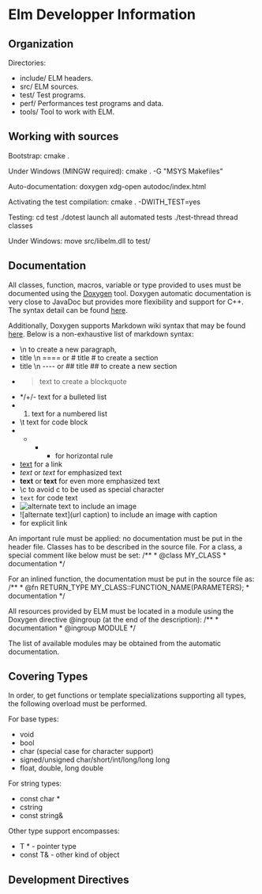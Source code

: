 # Elm Developper Information

## Organization

Directories:
  * include/		ELM headers.
  * src/			ELM sources.
  * test/			Test programs.
  * perf/			Performances test programs and data.
  * tools/			Tool to work with ELM.

## Working with sources

Bootstrap:
	cmake .

Under Windows (MINGW required):
	cmake . -G "MSYS Makefiles"

Auto-documentation:
	doxygen
	xdg-open autodoc/index.html

Activating the test compilation:
	cmake . -DWITH_TEST=yes

Testing:
	cd test
	./dotest		launch all automated tests
	./test-thread	thread classes

Under Windows:
	move src/libelm.dll to test/


## Documentation

All classes, function, macros, variable or type provided
to uses must be documented using the [Doxygen](http://www.stack.nl/~dimitri/doxygen/|Doxygen)
tool. Doxygen automatic documentation is very close to JavaDoc but provides 
more flexibility and support for C++. The syntax detail can be found
[here](http://www.stack.nl/~dimitri/doxygen/manual/commands.html).

Additionally, Doxygen supports Markdown wiki syntax that may be found
[here](http://daringfireball.net/projects/markdown/syntax). Below is a non-exhaustive
list of markdown syntax:
  * \n to create a new paragraph,
  * title \n ==== or # title # to create a section
  * title \n ---- or ## title ## to create a new section
  * > text to create a blockquote
  * */+/- text for a bulleted list
  * 1. text for a numbered list
  * \t text for code block
  * - - - for horizontal rule
  * [text](url) for a link
  * *text* or _text_ for emphasized text
  * **text** or __text__ for even more emphasized text
  * \c to avoid c to be used as special character
  * `text` for code text
  * ![alternate text](url) to include an image
  * ![alternate text](url caption) to include an image with caption
  * <url> for explicit link

An important rule must be applied: no documentation must be put in the header
file. Classes has to be described in the source file. For a class, a special comment
like below must be set:
	/**
	 * @class MY_CLASS
	 * documentation
	 */

For an inlined function, the documentation must be put in the source file as:
	/**
	 * @fn RETURN_TYPE MY_CLASS::FUNCTION_NAME(PARAMETERS);
	 * documentation
	 */

All resources provided by ELM must be located in a module using the Doxygen
directive @ingroup (at the end of the description):
	/**
	 * documentation
	 * @ingroup MODULE
	 */

The list of available modules may be obtained from the automatic documentation.


## Covering Types

In order, to get functions or template specializations supporting all types,
the following overload must be performed.

For base types:
  * void
  * bool
  * char (special case for character support)
  * signed/unsigned char/short/int/long/long long
  * float, double, long double

For string types:
  * const char *
  * cstring
  * const string&

Other type support encompasses:
  * T * - pointer type
  * const T& - other kind of object


## Development Directives


